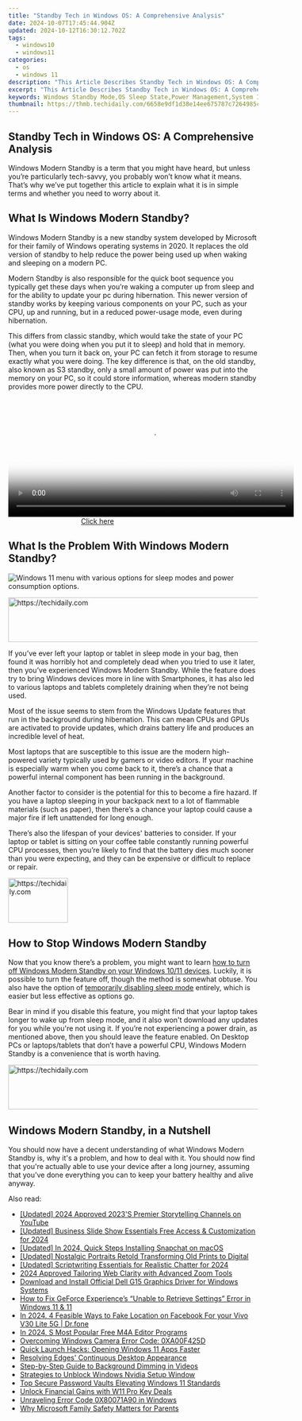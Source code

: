 ```yaml
---
title: "Standby Tech in Windows OS: A Comprehensive Analysis"
date: 2024-10-07T17:45:44.904Z
updated: 2024-10-12T16:30:12.702Z
tags:
  - windows10
  - windows11
categories:
  - os
  - windows 11
description: "This Article Describes Standby Tech in Windows OS: A Comprehensive Analysis"
excerpt: "This Article Describes Standby Tech in Windows OS: A Comprehensive Analysis"
keywords: Windows Standby Mode,OS Sleep State,Power Management,System Idle,Energy-Saving OS,Battery Saver Mode,OS Restart
thumbnail: https://thmb.techidaily.com/6658e9df1d38e14ee675787c7264985ccf523b4b4cb415efb9479f5287d0efcf.jpg
---
```


## Standby Tech in Windows OS: A Comprehensive Analysis

 Windows Modern Standby is a term that you might have heard, but unless you’re particularly tech-savvy, you probably won’t know what it means. That’s why we’ve put together this article to explain what it is in simple terms and whether you need to worry about it.

## What Is Windows Modern Standby?

 Windows Modern Standby is a new standby system developed by Microsoft for their family of Windows operating systems in 2020\. It replaces the old version of standby to help reduce the power being used up when waking and sleeping on a modern PC.

 Modern Standby is also responsible for the quick boot sequence you typically get these days when you’re waking a computer up from sleep and for the ability to update your pc during hibernation. This newer version of standby works by keeping various components on your PC, such as your CPU, up and running, but in a reduced power-usage mode, even during hibernation.

 This differs from classic standby, which would take the state of your PC (what you were doing when you put it to sleep) and hold that in memory. Then, when you turn it back on, your PC can fetch it from storage to resume exactly what you were doing. The key difference is that, on the old standby, also known as S3 standby, only a small amount of power was put into the memory on your PC, so it could store information, whereas modern standby provides more power directly to the CPU.

<!-- affiliate ads begin -->
<span id="1982596">
					<video width="576" height="240" style="cursor:pointer"
           poster="//a.impactradius-go.com/display-clicktoplayimage/1982596.png"
           onclick="if(!this.playClicked){this.play();this.setAttribute('controls',true);this.playClicked=true;}">
	   <source src="//a.impactradius-go.com/display-ad/22993-1982596">
	   <img src="//a.impactradius-go.com/display-clicktoplayimage/1982596.png" style="border: none; height: 100%; width: 100%; object-fit: contain">
	</video>
	<div style="width:360px;text-align:center"><a href="javascript:window.open(decodeURIComponent('https%3A%2F%2Fhomestyler.sjv.io%2Fc%2F5597632%2F1982596%2F22993'), '_blank');void(0);">Click here</a></div>
</span>
<img height="0" width="0" src="https://imp.pxf.io/i/5597632/1982596/22993" style="position:absolute;visibility:hidden;" border="0" />
<!-- affiliate ads end -->

## What Is the Problem With Windows Modern Standby?

![Windows 11 menu with various options for sleep modes and power consumption options.](https://static1.makeuseofimages.com/wordpress/wp-content/uploads/2023/06/windows-11-system-power-menu.jpg)

<!-- affiliate ads begin -->
<a href="https://appsumo.8odi.net/c/5597632/2043855/7443" target="_top" id="2043855">
  <img src="//a.impactradius-go.com/display-ad/7443-2043855" border="0" alt="https://techidaily.com" width="728" height="90"/>
</a>
<img height="0" width="0" src="https://appsumo.8odi.net/i/5597632/2043855/7443" style="position:absolute;visibility:hidden;" border="0" />
<!-- affiliate ads end -->

 If you’ve ever left your laptop or tablet in sleep mode in your bag, then found it was horribly hot and completely dead when you tried to use it later, then you’ve experienced Windows Modern Standby. While the feature does try to bring Windows devices more in line with Smartphones, it has also led to various laptops and tablets completely draining when they’re not being used.

 Most of the issue seems to stem from the Windows Update features that run in the background during hibernation. This can mean CPUs and GPUs are activated to provide updates, which drains battery life and produces an incredible level of heat.

 Most laptops that are susceptible to this issue are the modern high-powered variety typically used by gamers or video editors. If your machine is especially warm when you come back to it, there’s a chance that a powerful internal component has been running in the background.

 Another factor to consider is the potential for this to become a fire hazard. If you have a laptop sleeping in your backpack next to a lot of flammable materials (such as paper), then there’s a chance your laptop could cause a major fire if left unattended for long enough.

 There’s also the lifespan of your devices' batteries to consider. If your laptop or tablet is sitting on your coffee table constantly running powerful CPU processes, then you’re likely to find that the battery dies much sooner than you were expecting, and they can be expensive or difficult to replace or repair.

<!-- affiliate ads begin -->
<a href="https://bluettieu.pxf.io/c/5597632/2141680/17091" target="_top" id="2141680">
  <img src="//a.impactradius-go.com/display-ad/17091-2141680" border="0" alt="https://techidaily.com" width="120" height="90"/>
</a>
<img height="0" width="0" src="https://bluettieu.pxf.io/i/5597632/2141680/17091" style="position:absolute;visibility:hidden;" border="0" />
<!-- affiliate ads end -->

## How to Stop Windows Modern Standby

 Now that you know there’s a problem, you might want to learn [how to turn off Windows Modern Standby on your Windows 10/11 devices](https://www.makeuseof.com/windows-disable-modern-standby/). Luckily, it is possible to turn the feature off, though the method is somewhat obtuse. You also have the option of [temporarily disabling sleep mode](https://www.makeuseof.com/temporarily-disable-sleep-mode-windows/) entirely, which is easier but less effective as options go.

 Bear in mind if you disable this feature, you might find that your laptop takes longer to wake up from sleep mode, and it also won't download any updates for you while you're not using it. If you’re not experiencing a power drain, as mentioned above, then you should leave the feature enabled. On Desktop PCs or laptops/tablets that don’t have a powerful CPU, Windows Modern Standby is a convenience that is worth having.

<!-- affiliate ads begin -->
<a href="https://appsumo.8odi.net/c/5597632/2105877/7443" target="_top" id="2105877">
  <img src="//a.impactradius-go.com/display-ad/7443-2105877" border="0" alt="https://techidaily.com" width="728" height="90"/>
</a>
<img height="0" width="0" src="https://appsumo.8odi.net/i/5597632/2105877/7443" style="position:absolute;visibility:hidden;" border="0" />
<!-- affiliate ads end -->

## Windows Modern Standby, in a Nutshell

 You should now have a decent understanding of what Windows Modern Standby is, why it's a problem, and how to deal with it. You should now find that you're actually able to use your device after a long journey, assuming that you've done everything you can to keep your battery healthy and alive anyway.

<ins class="adsbygoogle"
      style="display:block"
      data-ad-client="ca-pub-7571918770474297"
      data-ad-slot="8358498916"
      data-ad-format="auto"
      data-full-width-responsive="true"></ins>

<span class="atpl-alsoreadstyle">Also read:</span>
<div><ul>
<li><a href="https://fox-links.techidaily.com/updated-2024-approved-2023s-premier-storytelling-channels-on-youtube/"><u>[Updated] 2024 Approved 2023'S Premier Storytelling Channels on YouTube</u></a></li>
<li><a href="https://fox-blue.techidaily.com/updated-business-slide-show-essentials-free-access-and-customization-for-2024/"><u>[Updated] Business Slide Show Essentials Free Access & Customization for 2024</u></a></li>
<li><a href="https://snapchat-videos.techidaily.com/updated-in-2024-quick-steps-installing-snapchat-on-macos/"><u>[Updated] In 2024, Quick Steps Installing Snapchat on macOS</u></a></li>
<li><a href="https://extra-support.techidaily.com/updated-nostalgic-portraits-retold-transforming-old-prints-to-digital/"><u>[Updated] Nostalgic Portraits Retold Transforming Old Prints to Digital</u></a></li>
<li><a href="https://article-knowledge.techidaily.com/updated-scriptwriting-essentials-for-realistic-chatter-for-2024/"><u>[Updated] Scriptwriting Essentials for Realistic Chatter for 2024</u></a></li>
<li><a href="https://article-helps.techidaily.com/2024-approved-tailoring-web-clarity-with-advanced-zoom-tools/"><u>2024 Approved Tailoring Web Clarity with Advanced Zoom Tools</u></a></li>
<li><a href="https://hardware-help.techidaily.com/download-and-install-official-dell-g15-graphics-driver-for-windows-systems/"><u>Download and Install Official Dell G15 Graphics Driver for Windows Systems</u></a></li>
<li><a href="https://windows11.techidaily.com/how-to-fix-geforce-experiences-unable-to-retrieve-settings-error-in-windows-11-and-11/"><u>How to Fix GeForce Experience’s “Unable to Retrieve Settings” Error in Windows 11 & 11</u></a></li>
<li><a href="https://review-topics.techidaily.com/in-2024-4-feasible-ways-to-fake-location-on-facebook-for-your-vivo-v30-lite-5g-drfone-by-drfone-virtual-android/"><u>In 2024, 4 Feasible Ways to Fake Location on Facebook For your Vivo V30 Lite 5G | Dr.fone</u></a></li>
<li><a href="https://smart-video-editing.techidaily.com/in-2024-s-most-popular-free-m4a-editor-programs/"><u>In 2024, S Most Popular Free M4A Editor Programs</u></a></li>
<li><a href="https://windows11.techidaily.com/overcoming-windows-camera-error-code-0xa00f425d/"><u>Overcoming Windows Camera Error Code: 0XA00F425D</u></a></li>
<li><a href="https://windows11.techidaily.com/quick-launch-hacks-opening-windows-11-apps-faster/"><u>Quick Launch Hacks: Opening Windows 11 Apps Faster</u></a></li>
<li><a href="https://windows11.techidaily.com/resolving-edges-continuous-desktop-appearance/"><u>Resolving Edges' Continuous Desktop Appearance</u></a></li>
<li><a href="https://youtube-sure.techidaily.com/by-step-guide-to-background-dimming-in-videos/"><u>Step-by-Step Guide to Background Dimming in Videos</u></a></li>
<li><a href="https://windows11.techidaily.com/strategies-to-unblock-windows-nvidia-setup-window/"><u>Strategies to Unblock Windows Nvidia Setup Window</u></a></li>
<li><a href="https://windows11.techidaily.com/top-secure-password-vaults-elevating-windows-11-standards/"><u>Top Secure Password Vaults Elevating Windows 11 Standards</u></a></li>
<li><a href="https://windows11.techidaily.com/unlock-financial-gains-with-w11-pro-key-deals/"><u>Unlock Financial Gains with W11 Pro Key Deals</u></a></li>
<li><a href="https://windows11.techidaily.com/unraveling-error-code-0x80071a90-in-windows/"><u>Unraveling Error Code 0X80071A90 in Windows</u></a></li>
<li><a href="https://windows11.techidaily.com/why-microsoft-family-safety-matters-for-parents/"><u>Why Microsoft Family Safety Matters for Parents</u></a></li>
</ul></div>

